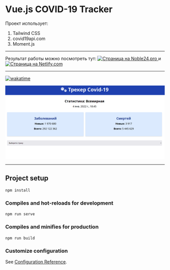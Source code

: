 # Vue.js COVID-19 Tracker

Проект использует:
1. Tailwind CSS
2. covid19api.com
3. Moment.js

* * *
Результат работы можно посмотреть тут: <a href="https://covid-19.noble24.pro/" target="_blank"> <img src="https://img.shields.io/badge/Site-Noble24.pro-orange?style=for-the-badge" alt="Страница на Noble24.pro"> </a> и <a href="https://tracker-covid19-noble24.netlify.app/" target="_blank"> <img src="https://img.shields.io/badge/Site-Nitlify.com-blue?style=for-the-badge" alt="Страница на Netlify.com"> </a>
* * *

[![wakatime](https://wakatime.com/badge/user/387a55ad-b952-4b4b-a858-04fb88e1e94c/project/27738abd-4dec-4cd2-8130-e2bc18f8a150.svg?style=for-the-badge)](https://wakatime.com/badge/user/387a55ad-b952-4b4b-a858-04fb88e1e94c/project/27738abd-4dec-4cd2-8130-e2bc18f8a150)

![Скриншот страницы](./site_screenshot.png)

---

## Project setup
```
npm install
```

### Compiles and hot-reloads for development
```
npm run serve
```

### Compiles and minifies for production
```
npm run build
```

### Customize configuration
See [Configuration Reference](https://cli.vuejs.org/config/).
